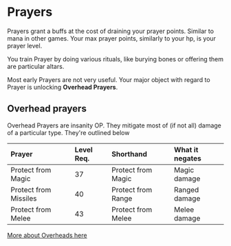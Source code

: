 # Prayers
Prayers grant a buffs at the cost of draining your prayer points. Similar to mana in other games. Your max prayer points, similarly to your hp, is your prayer level.

You train Prayer by doing various rituals, like burying bones or offering them are particular altars.

Most early Prayers are not very useful. Your major object with regard to Prayer is unlocking **Overhead Prayers**.


## Overhead prayers
Overhead Prayers are insanity OP. They mitigate most of (if not all) damage of a particular type. They're outlined below

| Prayer                | Level Req. | Shorthand          | What it negates |
| :-------------------- | :--------- | :----------------- | :-------------- |
| Protect from Magic    | 37         | Protect from Magic | Magic damage    |
| Protect from Missiles | 40         | Protect from Range | Ranged damage   |
| Protect from Melee    | 43         | Protect from Melee | Melee damage    |

[More about Overheads here](https://oldschool.runescape.wiki/w/Overheads)